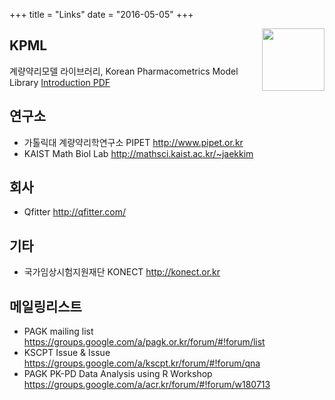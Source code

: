 +++
title = "Links"
date = "2016-05-05"
+++

[<img src="http://kscpt.org/Images/kpml.png" align="right" height=100>](http://repository.kpml.or.kr)

## KPML

계량약리모델 라이브러리, Korean Pharmacometrics Model Library [Introduction PDF](/introduction-kpml.pdf)


## 연구소

- 가톨릭대 계량약리학연구소 PIPET <http://www.pipet.or.kr>
- KAIST Math Biol Lab <http://mathsci.kaist.ac.kr/~jaekkim>

## 회사

- Qfitter <http://qfitter.com/>

## 기타 

- 국가임상시험지원재단 KONECT <http://konect.or.kr> 

## 메일링리스트

- PAGK mailing list <https://groups.google.com/a/pagk.or.kr/forum/#!forum/list>
- KSCPT Issue & Issue <https://groups.google.com/a/kscpt.kr/forum/#!forum/qna>
- PAGK PK-PD Data Analysis using R Workshop <https://groups.google.com/a/acr.kr/forum/#!forum/w180713>

